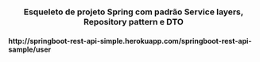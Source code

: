 <h3 align="center">Esqueleto de projeto Spring com padrão Service layers, Repository pattern e DTO</h3>

<h4>http://springboot-rest-api-simple.herokuapp.com/springboot-rest-api-sample/user<h4>
